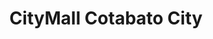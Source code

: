 ---
title: "CityMall Cotabato City"
url: /cotabato-city/citymall-cotabato-city/
shop: Einkaufszentrum
---